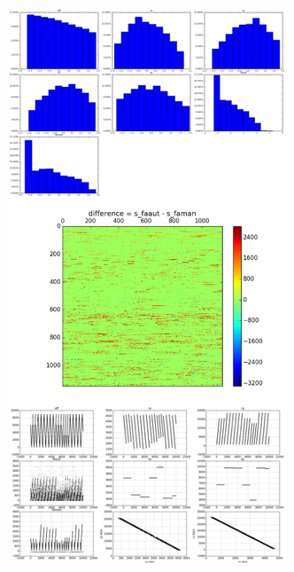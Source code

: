 ![fig-1](Figure_1-Histgram-for-input-data.png)
![fig-2](Figure_2-Prediction-errors.png)
![fig-3](Figure_3-Data-Visualization.png)
